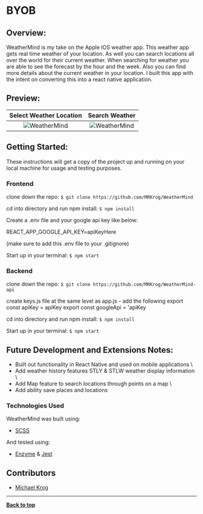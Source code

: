 # BYOB

## Overview:

WeatherMind is my take on the Apple IOS weather app. This weather app gets real time weather of your location. As well you can search locations all over the world for their current weather. When searching for weather you are able to see the forecast by the hour and the week. Also you can find more details about the current weather in your location. I built this app with the intent on converting this into a react native application.


## Preview:


Select Weather Location            |  Search Weather
:-------------------------:|:-------------------------:
<img src="src/media/PartOne.gif" alt="WeatherMind">  |  <img src="src/media/PartTwo.gif" alt="WeatherMind">

## Getting Started:

These instructions will get a copy of the project up and running on your local machine for usage and testing purposes.

### Frontend
clone down the repo: ```$ git clone https://github.com/MRKrog/WeatherMind```

cd into directory and run npm install: ```$ npm install```

Create a .env file and your google api key like below:

REACT_APP_GOOGLE_API_KEY=apiKeyHere

(make sure to add this .env file to your .gitignore)

Start up in your terminal: ```$ npm start ```

### Backend
clone down the repo: ```$ git clone https://github.com/MRKrog/WeatherMind-api```

create keys.js file at the same level as app.js - add the following
export const apiKey = apiKey
export const googleApi = 'apiKey

cd into directory and run npm install: ``` $ npm install ```

Start up in your terminal: ``` $ npm start ```

## Future Development and Extensions Notes:

- Built out functionality in React Native and used on mobile applications \
- Add weather history features STLY & STLW weather display information \
- Add Map feature to search locations through points on a map \
- Add ability save places and locations

### Technologies Used
WeatherMind was built using:
- [SCSS](https://sass-lang.com/)

And tested using:
- [Enzyme](https://airbnb.io/enzyme/) & [Jest](https://airbnb.io/enzyme/docs/guides/jest.html)

## Contributors
- [Michael Krog](https://github.com/MRKrog)

---
**[Back to top](https://github.com/MRKrog/WeatherMind/blob/master/README.md#WeatherMind)**
